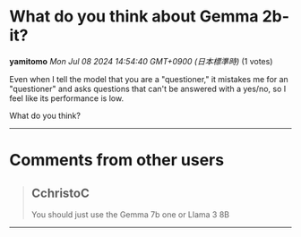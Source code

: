 # What do you think about Gemma 2b-it?

**yamitomo** *Mon Jul 08 2024 14:54:40 GMT+0900 (日本標準時)* (1 votes)

Even when I tell the model that you are a "questioner," it mistakes me for an "questioner" and asks questions that can't be answered with a yes/no, so I feel like its performance is low.

What do you think?



---

 # Comments from other users

> ## CchristoC
> 
> You should just use the Gemma 7b one or Llama 3 8B
> 
> 
> 


---

